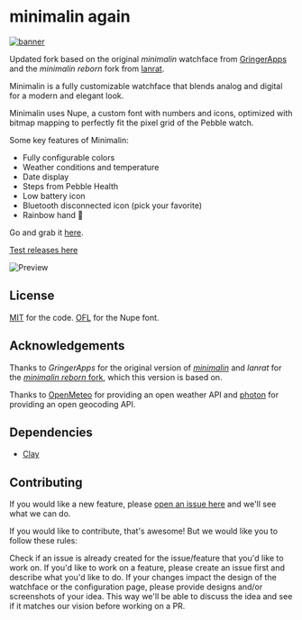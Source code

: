 # minimalin again

[![banner](design/store/marketing-banner.png)](#)

Updated fork based on the original *minimalin* watchface from [GringerApps](https://github.com/GringerApps/minimalin) and 
the *minimalin reborn* fork from [lanrat](https://github.com/lanrat/minimalin-reborn).

Minimalin is a fully customizable watchface that blends analog and digital for a modern and elegant look.

Minimalin uses Nupe, a custom font with numbers and icons, optimized with bitmap mapping to perfectly fit the pixel grid of the Pebble watch.

Some key features of Minimalin:
* Fully configurable colors
* Weather conditions and temperature
* Date display
* Steps from Pebble Health
* Low battery icon
* Bluetooth disconnected icon (pick your favorite)
* Rainbow hand :rainbow:

Go and grab it [here](#).

[Test releases here](#)

![Preview](design/minimalin_preview.png)

## License

[MIT](LICENSE.md) for the code.
[OFL](design/font/LICENSE.md) for the Nupe font.

## Acknowledgements

Thanks to *GringerApps* for the original version of [*minimalin*](https://github.com/GringerApps/minimalin) and *lanrat* for the [*minimalin reborn* fork](https://github.com/lanrat/minimalin-reborn), which this version is based on.

Thanks to [OpenMeteo](https://open-meteo.com/) for providing an open weather API and [photon](https://photon.komoot.io/) for providing an open geocoding API. 

## Dependencies

* [Clay](https://github.com/pebble/clay)

## Contributing

If you would like a new feature, please [open an issue here](#) and we'll see what we can do.

If you would like to contribute, that's awesome! But we would like you to follow these rules:

Check if an issue is already created for the issue/feature that you'd like to work on. If you'd like to work on a feature, please create an issue first and describe what you'd like to do. If your changes impact the design of the watchface or the configuration page, please provide designs and/or screenshots of your idea.
This way we'll be able to discuss the idea and see if it matches our vision before working on a PR.